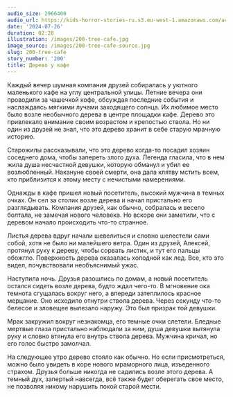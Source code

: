 ```yaml
---
audio_size: 2966400
audio_url: https://kids-horror-stories-ru.s3.eu-west-1.amazonaws.com/audio/200-tree-cafe.mp3
date: '2024-07-26'
duration: 02:28
illustration: /images/200-tree-cafe.jpg
image_source: /images/200-tree-cafe-source.jpg
slug: 200-tree-cafe
story_number: '200'
title: Дерево у кафе
---
```


Каждый вечер шумная компания друзей собиралась у уютного маленького кафе на углу центральной улицы. Летние вечера они проводили за чашечкой кофе, обсуждая последние события и наслаждаясь мягкими лучами заходящего солнца. Их любимое место было возле необычного дерева в центре площадки кафе. Дерево это привлекало внимание своим возрастом и крепостью ствола. Но ни один из друзей не знал, что это дерево хранит в себе старую мрачную историю.

Старожилы рассказывали, что это дерево когда-то посадил хозяин соседнего дома, чтобы запереть злого духа. Легенда гласила, что в нем жила душа несчастной девушки, которую обманул и убил ее возлюбленный. Накануне своей смерти, она дала клятву мстить всем, кто приблизится к этому месту с нечистыми намерениями.

Однажды в кафе пришел новый посетитель, высокий мужчина в темных очках. Он сел за столик возле дерева и начал пристально его разглядывать. Компания друзей, как обычно, собралась и весело болтала, не замечая нового человека. Но вскоре они заметили, что с деревом начало происходить что-то странное.

Листья дерева вдруг начали шевелиться и словно шелестели сами собой, хотя не было ни малейшего ветра. Один из друзей, Алексей, протянул руку к дереву, чтобы сорвать листик, и тут его пальцы обожгло. Поверхность дерева оказалась холодной как лед. Все, кто это видел, почувствовали необъяснимый ужас.

Наступила ночь. Друзья разошлись по домам, а новый посетитель остался сидеть возле дерева, будто ждал чего-то. В мгновение ока темнота сгущалась вокруг него, а впереди затеплилось красное мерцание. Оно исходило отнутри ствола дерева. Через секунду что-то белесое и зловещее вылезало наружу. Это был призрак той девушки.

Мрак закружил вокруг незнакомца, его темные очки слетели. Бледные мертвые глаза пристально наблюдали за ним, душа девушки вытянула руку и словно втянула его внутрь ствола дерева. Мужчина кричал, но его голос быстро замолчал.

На следующее утро дерево стояло как обычно. Но если присмотреться, можно было увидеть в коре нового мраморного лица, изъеденного страхом. Друзья больше никогда не садились возле этого дерева. А темный дух, запертый навсегда, всё также будет оберегать свое место, не позволяя никому нарушить покой старой мести.